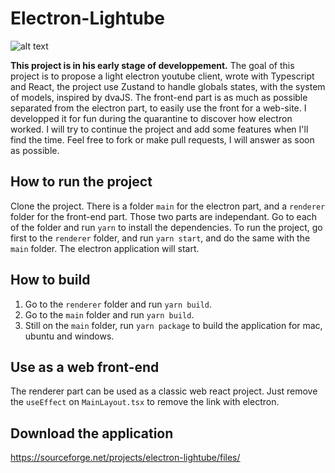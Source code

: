 # Electron-Lightube

[example]: https://github.com/rdhox/electron-lightube/blob/master/demo.gif "demo electron-lightube"

![alt text][example]

**This project is in his early stage of developpement.** 
The goal of this project is to propose a light electron youtube client, wrote with Typescript and React, the project use Zustand to handle globals states, with the system of models, inspired by dvaJS. The front-end part is as much as possible separated from the electron part, to easily use the front for a web-site. I developped it for fun during the quarantine to discover how electron worked. I will try to continue the project and add some features when I'll find the time. Feel free to fork or make pull requests, I will answer as soon as possible. 

## How to run the project

Clone the project. There is a folder `main` for the electron part, and a `renderer` folder for the front-end part. Those two parts are independant.
Go to each of the folder and run `yarn` to install the dependencies.
To run the project, go first to the `renderer` folder, and run `yarn start`, and do the same with the `main` folder. The electron application will start. 

## How to build

 1. Go to the `renderer` folder and run `yarn build`.
 2. Go to the `main` folder and run `yarn build`.
 3. Still on the `main` folder, run `yarn package` to build the application for mac, ubuntu and windows. 


## Use as a web front-end
The renderer part can be used as a classic web react project. Just remove the `useEffect` on `MainLayout.tsx` to remove the link with electron.

## Download the application

https://sourceforge.net/projects/electron-lightube/files/


